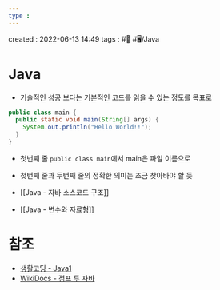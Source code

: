 ```yaml
---
type : 
---
```


created : 2022-06-13 14:49
tags : #📌 #🖥️/Java

# Java 
- 기술적인 성공 보다는 기본적인 코드를 읽을 수 있는 정도를 목표로

```java
public class main {
  public static void main(String[] args) {
    System.out.println("Hello World!!");
  }
}
```

- 첫번째 줄 `public class main`에서 main은 파일 이름으로
- 첫번째 줄과 두번째 줄의 정확한 의미는 조금 찾아바야 할 듯

- [[Java - 자바 소스코드 구조]]
- [[Java - 변수와 자료형]]

# 참조
- [생활코딩 - Java1](https://opentutorials.org/course/3930/)
- [WikiDocs - 점프 투 자바](https://wikidocs.net/book/31)
